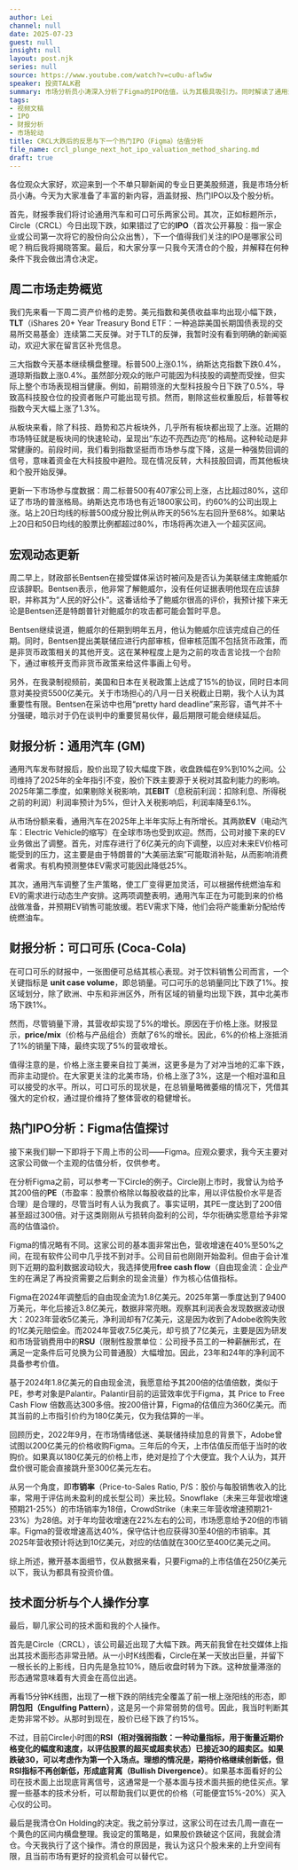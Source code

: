```yaml
---
author: Lei
channel: null
date: 2025-07-23
guest: null
insight: null
layout: post.njk
series: null
source: https://www.youtube.com/watch?v=cu0u-aflw5w
speaker: 投资TALK君
summary: 市场分析员小涛深入分析了Figma的IPO估值，认为其极具吸引力。同时解读了通用汽车和可口可乐的财报，并探讨了近期美股市场的板块轮动现象与Circle的技术面走势。
tags:
- 视频文稿
- IPO
- 财报分析
- 市场轮动
title: CRCL大跌后的反思与下一个热门IPO（Figma）估值分析
file_name: crcl_plunge_next_hot_ipo_valuation_method_sharing.md
draft: true
---
```


各位观众大家好，欢迎来到一个不单只聊新闻的专业日更美股频道，我是市场分析员小涛。今天为大家准备了丰富的新内容，涵盖财报、热门IPO以及个股分析。

首先，财报季我们将讨论通用汽车和可口可乐两家公司。其次，正如标题所示，Circle（CRCL）今日出现下跌，如果错过了它的**IPO**（首次公开募股：指一家企业或公司第一次将它的股份向公众出售），下一个值得我们关注的IPO是哪家公司呢？稍后我将揭晓答案。最后，和大家分享一只我今天清仓的个股，并解释在何种条件下我会做出清仓决定。

## 周二市场走势概览

我们先来看一下周二资产价格的走势。美元指数和美债收益率均出现小幅下跌，**TLT**（iShares 20+ Year Treasury Bond ETF：一种追踪美国长期国债表现的交易所交易基金）连续第二天反弹。对于TLT的反弹，我暂时没有看到明确的新闻驱动，欢迎大家在留言区补充信息。

三大指数今天基本继续横盘整理。标普500上涨0.1%，纳斯达克指数下跌0.4%，道琼斯指数上涨0.4%。虽然部分观众的账户可能因为科技股的调整而受挫，但实际上整个市场表现相当健康。例如，前期领涨的大型科技股今日下跌了0.5%，导致高科技股仓位的投资者账户可能出现亏损。然而，剔除这些权重股后，标普等权指数今天大幅上涨了1.3%。

从板块来看，除了科技、趋势和芯片板块外，几乎所有板块都出现了上涨。近期的市场特征就是板块间的快速轮动，呈现出“东边不亮西边亮”的格局。这种轮动是非常健康的。前段时间，我们看到指数坚挺而市场参与度下降，这是一种强势回调的信号，意味着资金在大科技股中避险。现在情况反转，大科技股回调，而其他板块和个股开始反弹。

更新一下市场参与度数据：周二标普500有407家公司上涨，占比超过80%，这印证了市场的普涨格局。纳斯达克市场也有近1800家公司，约60%的公司出现上涨。站上20日均线的标普500成分股比例从昨天的56%左右回升至68%。如果站上20日和50日均线的股票比例都超过80%，市场将再次进入一个超买区间。

## 宏观动态更新

周二早上，财政部长Bentsen在接受媒体采访时被问及是否认为美联储主席鲍威尔应该辞职。Bentsen表示，他非常了解鲍威尔，没有任何证据表明他现在应该辞职，并称其为“人民的好公仆”。这番话给予了鲍威尔很高的评价，我预计接下来无论是Bentsen还是特朗普针对鲍威尔的攻击都可能会暂时平息。

Bentsen继续说道，鲍威尔的任期到明年五月，他认为鲍威尔应该完成自己的任期。同时，Bentsen提出美联储应进行内部审核，但审核范围不包括货币政策，而是非货币政策相关的其他开支。这在某种程度上是为之前的攻击言论找一个台阶下，通过审核开支而非货币政策来给这件事画上句号。

另外，在我录制视频前，美国和日本在关税政策上达成了15%的协议，同时日本同意对美投资5500亿美元。关于市场担心的八月一日关税截止日期，我个人认为其重要性有限。Bentsen在采访中也用“pretty hard deadline”来形容，语气并不十分强硬，暗示对于仍在谈判中的重要贸易伙伴，最后期限可能会继续延后。

## 财报分析：通用汽车 (GM)

通用汽车发布财报后，股价出现了较大幅度下跌，收盘跌幅在9%到10%之间。公司维持了2025年的全年指引不变，股价下跌主要源于关税对其盈利能力的影响。2025年第二季度，如果剔除关税影响，其**EBIT**（息税前利润：扣除利息、所得税之前的利润）利润率预计为5%，但计入关税影响后，利润率降至6.1%。

从市场份额来看，通用汽车在2025年上半年实际上有所增长。其两款**EV**（电动汽车：Electric Vehicle的缩写）在全球市场也受到欢迎。然而，公司对接下来的EV业务做出了调整。首先，对库存进行了6亿美元的向下调整，以应对未来EV价格可能受到的压力，这主要是由于特朗普的“大美丽法案”可能取消补贴，从而影响消费者需求。有机构预测整体EV需求可能因此降低25%。

其次，通用汽车调整了生产策略，使工厂变得更加灵活，可以根据传统燃油车和EV的需求进行动态生产安排。这两项调整表明，通用汽车正在为可能到来的价格战做准备，并预期EV销售可能放缓。若EV需求下降，他们会将产能重新分配给传统燃油车。

## 财报分析：可口可乐 (Coca-Cola)

在可口可乐的财报中，一张图便可总结其核心表现。对于饮料销售公司而言，一个关键指标是 **unit case volume**，即总销量。可口可乐的总销量同比下跌了1%。按区域划分，除了欧洲、中东和非洲区外，所有区域的销量均出现下跌，其中北美市场下跌1%。

然而，尽管销量下滑，其营收却实现了5%的增长。原因在于价格上涨。财报显示，**price/mix**（价格与产品组合）贡献了6%的增长。因此，6%的价格上涨抵消了1%的销量下降，最终实现了5%的营收增长。

值得注意的是，价格上涨主要来自拉丁美洲，这更多是为了对冲当地的汇率下跌，而非主动提价。在大家更关注的北美市场，价格上涨了3%，这是一个相对温和且可以接受的水平。所以，可口可乐的现状是，在总销量略微萎缩的情况下，凭借其强大的定价权，通过提价维持了整体营收的稳健增长。

## 热门IPO分析：Figma估值探讨

接下来我们聊一下即将于下周上市的公司——Figma。应观众要求，我今天主要对这家公司做一个主观的估值分析，仅供参考。

在分析Figma之前，可以参考一下Circle的例子。Circle刚上市时，我曾认为给予其200倍的**PE**（市盈率：股票价格除以每股收益的比率，用以评估股价水平是否合理）是合理的，尽管当时有人认为我疯了。事实证明，其PE一度达到了200倍甚至超过300倍。对于这类刚刚从亏损转向盈利的公司，华尔街确实愿意给予非常高的估值溢价。

Figma的情况略有不同。这家公司的基本面非常出色，营收增速在40%至50%之间，在现有软件公司中几乎找不到对手。公司目前也刚刚开始盈利。但由于会计准则下近期的盈利数据波动较大，我选择使用**free cash flow**（自由现金流：企业产生的在满足了再投资需要之后剩余的现金流量）作为核心估值指标。

Figma在2024年调整后的自由现金流为1.8亿美元。2025年第一季度达到了9400万美元，年化后接近3.8亿美元，数据非常亮眼。观察其利润表会发现数据波动很大：2023年营收5亿美元，净利润却有7亿美元，这是因为收到了Adobe收购失败的1亿美元赔偿金。而2024年营收7.5亿美元，却亏损了7亿美元，主要是因为研发和市场营销费用中的**RSU**（限制性股票单位：公司授予员工的一种薪酬形式，在满足一定条件后可兑换为公司普通股）大幅增加。因此，23年和24年的净利润不具备参考价值。

基于2024年1.8亿美元的自由现金流，我愿意给予其200倍的估值倍数，类似于PE，参考对象是Palantir。Palantir目前的运营效率优于Figma，其 Price to Free Cash Flow 倍数高达300多倍。按200倍计算，Figma的估值应为360亿美元。而其当前的上市指引价约为180亿美元，仅为我估算的一半。

回顾历史，2022年9月，在市场情绪低迷、美联储持续加息的背景下，Adobe曾试图以200亿美元的价格收购Figma。三年后的今天，上市估值反而低于当时的收购价。如果真以180亿美元的价格上市，绝对是捡了个大便宜。我个人认为，其开盘价很可能会直接跳升至300亿美元左右。

从另一个角度，即**市销率**（Price-to-Sales Ratio, P/S：股价与每股销售收入的比率，常用于评估尚未盈利的成长型公司）来比较。Snowflake（未来三年营收增速预期21-25%）的市场销率为18倍，CrowdStrike（未来三年营收增速预期21-23%）为28倍。对于年均营收增速在22%左右的公司，市场愿意给予20倍的市销率。Figma的营收增速高达40%，保守估计也应获得30至40倍的市销率。其2025年营收预计将达到10亿美元，对应的估值就在300亿至400亿美元之间。

综上所述，撇开基本面细节，仅从数据来看，只要Figma的上市估值在250亿美元以下，我认为都具有投资价值。

## 技术面分析与个人操作分享

最后，聊几家公司的技术面和我的个人操作。

首先是Circle（CRCL），该公司最近出现了大幅下跌。两天前我曾在社交媒体上指出其技术面形态非常丑陋。从一小时K线图看，Circle在某一天放出巨量，并留下一根长长的上影线，日内先是急拉10%，随后收盘时转为下跌。这种放量滞涨的形态通常意味着有大资金在高位出逃。

再看15分钟K线图，出现了一根下跌的阴线完全覆盖了前一根上涨阳线的形态，即**阴包阳（Engulfing Pattern）**，这是另一个非常弱势的信号。因此，我当时判断其走势非常不妙。从那时到现在，股价已经下跌了约15%。

不过，目前Circle小时图的**RSI（相对强弱指数：一种动量指标，用于衡量近期价格变化的幅度和速度，以评估股票的超买或超卖状态）**已接近30的超卖区。如果跌破30，可以考虑作为第一个入场点。理想的情况是，期待价格继续创新低，但RSI指标不再创新低，形成**底背离（Bullish Divergence）**。如果基本面看好的公司在技术面上出现底背离信号，这通常是一个基本面与技术面共振的绝佳买点。掌握一些基本的技术分析，可以帮助我们以更优的价格（可能便宜15%-20%）买入心仪的公司。

最后是我清仓On Holding的决定。我之前分享过，这家公司在过去几周一直在一个黄色的区间内横盘整理。我设定的策略是，如果股价跌破这个区间，我就会清仓。今天我执行了这个操作。清仓的原因是，我认为这只个股未来的上升空间有限，且当前市场有更好的投资机会可以替代它。

